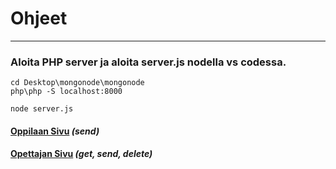 # Ohjeet

---------------------------------------------------------------------------------

### Aloita PHP server ja aloita server.js nodella vs codessa.

```
cd Desktop\mongonode\mongonode
php\php -S localhost:8000
```

```
node server.js
```

#### [Oppilaan Sivu](http://localhost:8000/front/html/student.html) <i>(send)</i>
#### [Opettajan Sivu](http://localhost:8000/front/html/teacher.html) <i>(get, send, delete)</i>
